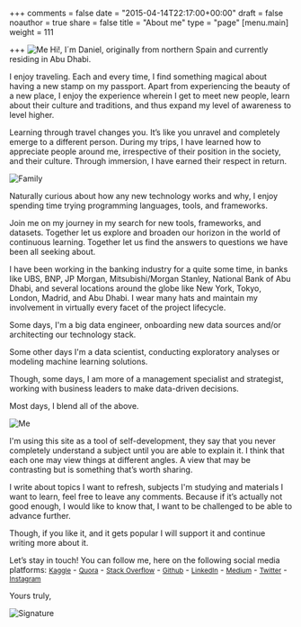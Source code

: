+++
comments = false
date = "2015-04-14T22:17:00+00:00"
draft = false
noauthor = true
share = false
title = "About me"
type = "page"
[menu.main]
weight = 111

+++
![Me](https://i.imgur.com/zcNBd8m.png)
Hi!, I´m Daniel, originally from northern Spain and currently residing in Abu Dhabi.

I enjoy traveling. Each and every time, I find something magical about having a new stamp on my passport. Apart from experiencing the beauty of a new place, I enjoy the experience wherein I get to meet new people, learn about their culture and traditions, and thus expand my level of awareness to level higher. 

Learning through travel changes you. It’s like you unravel and completely emerge to a different person. During my trips, I have learned how to appreciate people around me, irrespective of their position in the society, and their culture. Through immersion, I have earned their respect in return.

![Family](https://i.imgur.com/uy9DSza.png)

Naturally curious about how any new technology works and why, I enjoy spending time trying programming languages, tools, and frameworks. 

Join me on my journey in my search for new tools, frameworks,  and datasets. Together let us explore and broaden our horizon in the world of continuous learning. Together let us find the answers to questions we have been all seeking about. 

I have been working in the banking industry for a quite some time, in banks like UBS, BNP, JP Morgan, Mitsubishi/Morgan Stanley, National Bank of Abu Dhabi, and several locations around the globe like New York, Tokyo, London, Madrid, and Abu Dhabi. I wear many hats and maintain my involvement in virtually every facet of the project lifecycle.

Some days, I'm a big data engineer, onboarding new data sources and/or architecting our technology stack. 

Some other days I'm a data scientist, conducting exploratory analyses or modeling machine learning solutions. 

Though, some days, I am more of a management specialist and strategist, working with business leaders to make data-driven decisions. 

Most days, I blend all of the above. 

![Me](https://i.imgur.com/cYzzS7F.png)

I'm using this site as a tool of self-development, they say that you never completely understand a subject until you are able to explain it. I think that each one may view things at different angles. A view that may be contrasting but is something that’s worth sharing.

I write about topics I want to refresh, subjects I'm studying and materials I want to learn, feel free to leave any comments. Because if it’s actually not good enough, I would like to know that, I want to be challenged to be able to advance further. 

Though, if you like it, and it gets popular I will support it and continue writing more about it.

Let’s stay in touch! You can follow me, here on the following social media platforms:
 <a href="https://www.kaggle.com/danielsobrado" target="_blank" rel="noopener" style="font-size: 85%">Kaggle</a> - <a href="https://www.quora.com/profile/Daniel-Sobrado" target="_blank" rel="noopener" style="font-size: 85%">Quora</a> - <a href="https://www.stackoverflow.com//users/2507462/daniel-sobrado" target="_blank" rel="noopener" style="font-size: 85%">Stack Overflow</a> - <a href="https://github.com/danielsobrado" target="_blank" rel="noopener" style="font-size: 85%">Github</a> - <a href="https://www.linkedin.com/in/dsobrado" target="_blank" rel="noopener" style="font-size: 85%">LinkedIn</a> - <a href="https://medium.com/@dalamar01977" target="_blank" rel="noopener" style="font-size: 85%">Medium</a> - <a href="https://twitter.com/DalamarBlog" target="_blank" rel="noopener" style="font-size: 85%">Twitter</a> - <a href="https://www.instagram.com/daniel.sobrado/" target="_blank" rel="noopener" style="font-size: 85%">Instagram</a>

Yours truly, 

![Signature](https://i.imgur.com/Eg2RmZ1m.png)
